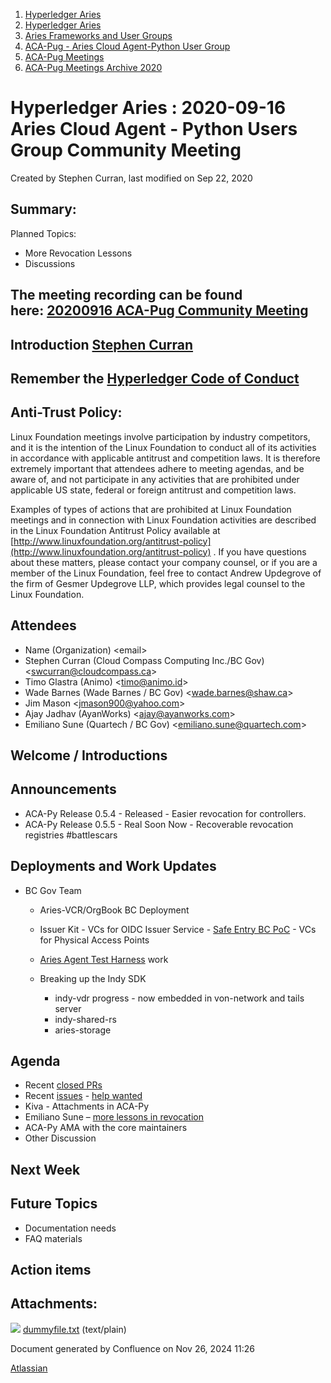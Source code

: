 1. [Hyperledger Aries](index.html)
2. [Hyperledger Aries](Hyperledger-Aries_18481154.html)
3. [Aries Frameworks and User Groups](Aries-Frameworks-and-User-Groups_18481290.html)
4. [ACA-Pug - Aries Cloud Agent-Python User Group](ACA-Pug---Aries-Cloud-Agent-Python-User-Group_18484248.html)
5. [ACA-Pug Meetings](ACA-Pug-Meetings_18484272.html)
6. [ACA-Pug Meetings Archive 2020](ACA-Pug-Meetings-Archive-2020_18513017.html)

# Hyperledger Aries : 2020-09-16 Aries Cloud Agent - Python Users Group Community Meeting

Created by Stephen Curran, last modified on Sep 22, 2020

## Summary:

Planned Topics:

- More Revocation Lessons
- Discussions

## The meeting recording can be found here: [20200916 ACA-Pug Community Meeting](#)

## Introduction [Stephen Curran](https://lf-hyperledger.atlassian.net/wiki/people/557058:d676f135-ecd6-465b-b7eb-f87976bf4569?ref=confluence)

## Remember the [Hyperledger Code of Conduct](https://lf-hyperledger.atlassian.net/wiki/spaces/HYP/pages/19595281/Hyperledger+Code+of+Conduct)

## Anti-Trust Policy:

Linux Foundation meetings involve participation by industry competitors, and it is the intention of the Linux Foundation to conduct all of its activities in accordance with applicable antitrust and competition laws. It is therefore extremely important that attendees adhere to meeting agendas, and be aware of, and not participate in any activities that are prohibited under applicable US state, federal or foreign antitrust and competition laws.

Examples of types of actions that are prohibited at Linux Foundation meetings and in connection with Linux Foundation activities are described in the Linux Foundation Antitrust Policy available at [http://www.linuxfoundation.org/antitrust-policy](http://www.linuxfoundation.org/antitrust-policy) . If you have questions about these matters, please contact your company counsel, or if you are a member of the Linux Foundation, feel free to contact Andrew Updegrove of the firm of Gesmer Updegrove LLP, which provides legal counsel to the Linux Foundation.

## Attendees

- Name (Organization) &lt;email&gt;
- Stephen Curran (Cloud Compass Computing Inc./BC Gov) &lt;swcurran@cloudcompass.ca&gt;
- Timo Glastra (Animo) &lt;timo@animo.id&gt;
- Wade Barnes (Wade Barnes / BC Gov) &lt;wade.barnes@shaw.ca&gt;
- Jim Mason &lt;jmason900@yahoo.com&gt;
- Ajay Jadhav (AyanWorks) &lt;ajay@ayanworks.com&gt;
- Emiliano Sune (Quartech / BC Gov) &lt;emiliano.sune@quartech.com&gt;

## Welcome / Introductions

## Announcements

- ACA-Py Release 0.5.4 - Released - Easier revocation for controllers.
- ACA-Py Release 0.5.5 - Real Soon Now - Recoverable revocation registries #battlescars

## Deployments and Work Updates

- BC Gov Team
  
  - Aries-VCR/OrgBook BC Deployment
  - Issuer Kit - VCs for OIDC Issuer Service - [Safe Entry BC PoC](https://vonx.io/safeentry) - VCs for Physical Access Points
  - [Aries Agent Test Harness](https://github.com/bcgov/aries-agent-test-harness) work
  - Breaking up the Indy SDK
    
    - indy-vdr progress - now embedded in von-network and tails server
    - indy-shared-rs
    - aries-storage

## Agenda

- Recent [closed PRs](https://github.com/hyperledger/aries-cloudagent-python/pulls?q=is%3Apr%20is%3Aclosed%20sort%3Aupdated-desc)
- Recent [issues](https://github.com/hyperledger/aries-cloudagent-python/issues?q=is%3Aissue%20is%3Aopen%20sort%3Aupdated-desc) - [help wanted](https://github.com/hyperledger/aries-cloudagent-python/issues?q=is%3Aissue%20is%3Aopen%20sort%3Aupdated-desc%20label%3A%22help%20wanted%22%20)
- Kiva - Attachments in ACA-Py
- Emiliano Sune – [more lessons in revocation](https://docs.google.com/presentation/d/16iU-EueV5I1FX9j_zjMDWPfgLdYvWdKv8AlNiV7zSNA/edit?usp=sharing)
- ACA-Py AMA with the core maintainers
- Other Discussion

## Next Week

## Future Topics

- Documentation needs
- FAQ materials

## Action items

## Attachments:

![](images/icons/bullet_blue.gif) [dummyfile.txt](attachments/18488741/18514168.txt) (text/plain)

Document generated by Confluence on Nov 26, 2024 11:26

[Atlassian](http://www.atlassian.com/)
